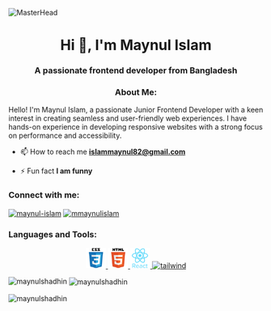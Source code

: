 ![MasterHead](https://img.freepik.com/free-vector/business-people-working-laptop-development_1262-18907.jpg?w=1060&t=st=1719918200~exp=1719918800~hmac=cce8cba06510a8b942411c327c9fc2675772217166f17dd5be43f86b533bc4c0)
<h1 align="center">Hi 👋, I'm Maynul Islam</h1>
<h3 align="center">A passionate frontend developer from Bangladesh</h3>
<h3 align="center">About Me:</h3>
<p>Hello! I'm Maynul Islam, a passionate Junior Frontend Developer with a keen interest in creating seamless and user-friendly web experiences. I have hands-on experience in developing responsive websites with a strong focus on performance and accessibility.</p>

- 📫 How to reach me **islammaynul82@gmail.com**

- ⚡ Fun fact **I am funny**

<h3 align="left">Connect with me:</h3>
<p align="left">
<a href="https://linkedin.com/in/maynul-islam" target="blank"><img align="center" src="https://raw.githubusercontent.com/rahuldkjain/github-profile-readme-generator/master/src/images/icons/Social/linked-in-alt.svg" alt="maynul-islam" height="30" width="40" /></a>
<a href="https://fb.com/mmaynulislam" target="blank"><img align="center" src="https://raw.githubusercontent.com/rahuldkjain/github-profile-readme-generator/master/src/images/icons/Social/facebook.svg" alt="mmaynulislam" height="30" width="40" /></a>
</p>

<h3 align="left">Languages and Tools:</h3>
<p align="center"> <a href="https://www.w3schools.com/css/" target="_blank" rel="noreferrer"> <img src="https://raw.githubusercontent.com/devicons/devicon/master/icons/css3/css3-original-wordmark.svg" alt="css3" width="40" height="40"/> </a> <a href="https://www.w3.org/html/" target="_blank" rel="noreferrer"> <img src="https://raw.githubusercontent.com/devicons/devicon/master/icons/html5/html5-original-wordmark.svg" alt="html5" width="40" height="40"/> </a> <a href="https://reactjs.org/" target="_blank" rel="noreferrer"> <img src="https://raw.githubusercontent.com/devicons/devicon/master/icons/react/react-original-wordmark.svg" alt="react" width="40" height="40"/> </a> <a href="https://tailwindcss.com/" target="_blank" rel="noreferrer"> <img src="https://www.vectorlogo.zone/logos/tailwindcss/tailwindcss-icon.svg" alt="tailwind" width="40" height="40"/> </a> </p>

<p><img align="left" src="https://github-readme-stats.vercel.app/api/top-langs?username=maynulshadhin&show_icons=true&locale=en&layout=compact" alt="maynulshadhin" /></p>

<p>&nbsp;<img align="center" src="https://github-readme-stats.vercel.app/api?username=maynulshadhin&show_icons=true&locale=en" alt="maynulshadhin" /></p>

<p><img align="center" src="https://github-readme-streak-stats.herokuapp.com/?user=maynulshadhin&" alt="maynulshadhin" /></p>
